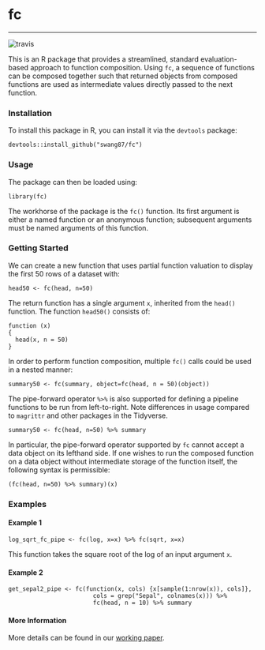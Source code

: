 # fc

---
![travis](https://travis-ci.org/swang87/fc.svg?branch=master)

This is an R package that provides a streamlined, standard evaluation-based approach to function composition. 
Using `fc`, a sequence of functions can be composed together such that returned objects from composed functions are used as intermediate values directly passed to the next function. 

### Installation
To install this package in R, you can install it via the `devtools` package:

```
devtools::install_github("swang87/fc")
```

### Usage
The package can then be loaded using:

```
library(fc)
```

The workhorse of the package is the `fc()` function. Its first argument is either a named function or an anonymous function; subsequent arguments must be named arguments of this function.

### Getting Started

We can create a new function that uses partial function valuation to display the first 50 rows of a dataset with:

```
head50 <- fc(head, n=50)
```

The return function has a single argument `x`, inherited from the `head()` function. The function `head50()` consists of:

```
function (x)
{
  head(x, n = 50)
}
```

In order to perform function composition, multiple `fc()` calls could be used in a nested manner:

```
summary50 <- fc(summary, object=fc(head, n = 50)(object))
```

The pipe-forward operator `%>%` is also supported for defining a pipeline functions to be run from left-to-right. Note differences in usage compared to `magrittr` and other packages in the Tidyverse. 

```
summary50 <- fc(head, n=50) %>% summary
```

In particular, the pipe-forward operator supported by `fc` cannot accept a data object on its lefthand side. If one wishes to run the composed function on a data object without intermediate storage of the function itself, the following syntax is permissible:

```
(fc(head, n=50) %>% summary)(x)
```

### Examples

#### Example 1

```
log_sqrt_fc_pipe <- fc(log, x=x) %>% fc(sqrt, x=x)
```

This function takes the square root of the log of an input argument `x`.

#### Example 2 

```
get_sepal2_pipe <- fc(function(x, cols) {x[sample(1:nrow(x)), cols]},
                        cols = grep("Sepal", colnames(x))) %>%
                        fc(head, n = 10) %>% summary
```

#### More Information
More details can be found in our [working paper](https://arxiv.org/pdf/1806.11021.pdf).
